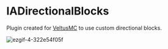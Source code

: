 ﻿# IADirectionalBlocks

<p>Plugin created for <a href="https://tienda.veltusmc.com/">VeltusMC</a> to use custom directional blocks.</p>

![ezgif-4-322e54f05f](https://user-images.githubusercontent.com/91278767/187912199-4a984b32-bf3c-4df6-983c-be18862420b7.gif)
